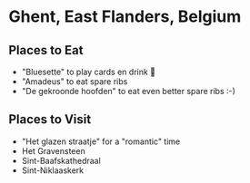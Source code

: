 # Ghent, East Flanders, Belgium

## Places to Eat
- "Bluesette" to play cards en drink :beers:
- "Amadeus" to eat spare ribs
- "De gekroonde hoofden" to eat even better spare ribs :-)

## Places to Visit
- "Het glazen straatje" for a "romantic" time
- Het Gravensteen
- Sint-Baafskathedraal
- Sint-Niklaaskerk

